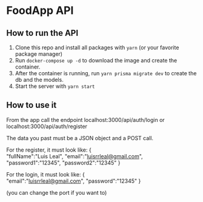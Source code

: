 # FoodApp API

## How to run the API

1. Clone this repo and install all packages with `yarn` (or your favorite package manager)
2. Run `docker-compose up -d` to download the image and create the container.
3. After the container is running, run `yarn prisma migrate dev` to create the db and the models.
4. Start the server with `yarn start`

## How to use it

From the app call the endpoint localhost:3000/api/auth/login
or
localhost:3000/api/auth/register

The data you past must be a JSON object and a POST call.

For the register, it must look like:
{  
 "fullName":"Luis Leal",
"email":"luisrrleal@gmail.com",
"password1":"12345",
"password2":"12345"
}

For the login, it must look like:
{  
 "email":"luisrrleal@gmail.com",
"password":"12345"
}

(you can change the port if you want to)
